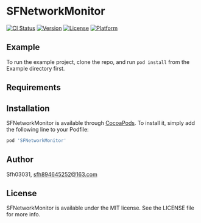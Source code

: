 # SFNetworkMonitor

[![CI Status](https://img.shields.io/travis/Sfh03031/SFNetworkMonitor.svg?style=flat)](https://travis-ci.org/Sfh03031/SFNetworkMonitor)
[![Version](https://img.shields.io/cocoapods/v/SFNetworkMonitor.svg?style=flat)](https://cocoapods.org/pods/SFNetworkMonitor)
[![License](https://img.shields.io/cocoapods/l/SFNetworkMonitor.svg?style=flat)](https://cocoapods.org/pods/SFNetworkMonitor)
[![Platform](https://img.shields.io/cocoapods/p/SFNetworkMonitor.svg?style=flat)](https://cocoapods.org/pods/SFNetworkMonitor)

## Example

To run the example project, clone the repo, and run `pod install` from the Example directory first.

## Requirements

## Installation

SFNetworkMonitor is available through [CocoaPods](https://cocoapods.org). To install
it, simply add the following line to your Podfile:

```ruby
pod 'SFNetworkMonitor'
```

## Author

Sfh03031, sfh894645252@163.com

## License

SFNetworkMonitor is available under the MIT license. See the LICENSE file for more info.
